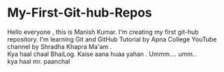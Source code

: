 # My-First-Git-hub-Repos
Hello everyone , this is Manish Kumar. I'm creating my first git-hub repository. I'm learning Git and GitHub Tutorial by Apna College YouTube channel by Shradha Khapra Ma'am .
<br>
Kya haal chaal BhaiLog. Kaise aana huaa yahan . Ummm.... umm..
<br>
kya haal mr. paanchal